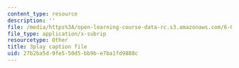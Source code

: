 ```yaml
---
content_type: resource
description: ''
file: /media/https%3A/open-learning-course-data-rc.s3.amazonaws.com/6-004-computation-structures-spring-2017/27b2ba5d9fe550d5bb9be7ba1fd9888c_q38KAGAKORk.vtt
file_type: application/x-subrip
resourcetype: Other
title: 3play caption file
uid: 27b2ba5d-9fe5-50d5-bb9b-e7ba1fd9888c
---
```

